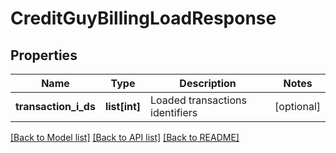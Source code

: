 # CreditGuyBillingLoadResponse

## Properties
Name | Type | Description | Notes
------------ | ------------- | ------------- | -------------
**transaction_i_ds** | **list[int]** | Loaded transactions identifiers | [optional] 

[[Back to Model list]](../README.md#documentation-for-models) [[Back to API list]](../README.md#documentation-for-api-endpoints) [[Back to README]](../README.md)

